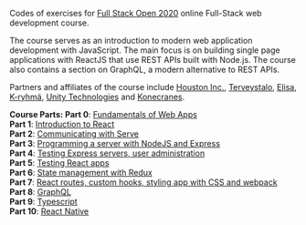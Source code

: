 Codes of exercises for [Full Stack Open 2020](https://fullstackopen.com/en/) online Full-Stack web development course.

The course serves as an introduction to modern web application development with JavaScript. The main focus is on building single page applications with ReactJS that use REST APIs built with Node.js. The course also contains a section on GraphQL, a modern alternative to REST APIs.

Partners and affiliates of the course include [Houston Inc.](https://www.houston-inc.com/), [Terveystalo](https://www.terveystalo.com/fi/Yritystietoa/Terveystalo-tyontantajana/Digital-Health/), [Elisa](https://elisa.fi/), [K-ryhmä](https://www.kesko.fi), [Unity Technologies](https://www.instagram.com/unitytechnologies/?hl=en) and [Konecranes](https://careers.konecranes.com/Konecranes/).

**Course Parts:**
**Part 0**: [Fundamentals of Web Apps](https://github.com/DavidGCC/FullStackOpen2020/tree/master/part%200) <br />
**Part 1**: [Introduction to React](https://github.com/DavidGCC/FullStackOpen2020/tree/master/part%201) <br />
**Part 2**: [Communicating with Serve](https://github.com/DavidGCC/FullStackOpen2020/tree/master/part%202) <br />
**Part 3**: [Programming a server with NodeJS and Express](https://github.com/DavidGCC/FullStackOpen2020/tree/master/part%203) <br />
**Part 4**: [Testing Express servers, user administration](https://github.com/DavidGCC/FullStackOpen2020/tree/master/part%204) <br />
**Part 5**: [Testing React apps](https://github.com/DavidGCC/FullStackOpen2020/tree/master/part%205) <br />
**Part 6**: [State management with Redux](https://github.com/DavidGCC/FullStackOpen2020/tree/master/part%206) <br />
**Part 7**: [React routes, custom hooks, styling app with CSS and webpack](https://github.com/DavidGCC/FullStackOpen2020/tree/master/part%207) <br />
**Part 8**: [GraphQL](https://github.com/DavidGCC/FullStackOpen2020/tree/master/part%208) <br />
**Part 9**: [Typescript](https://github.com/DavidGCC/FullStackOpen2020/tree/master/part%209) <br />
**Part 10**: [React Native](https://github.com/DavidGCC/rate-repository-app) <br />
